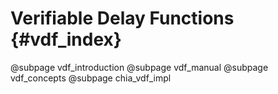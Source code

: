 # Verifiable Delay Functions {#vdf_index}

@subpage vdf_introduction
@subpage vdf_manual
@subpage vdf_concepts
@subpage chia_vdf_impl
